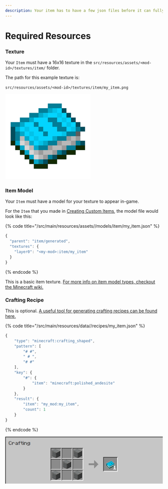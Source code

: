 ```yaml
---
description: Your item has to have a few json files before it can fully appear in-game.
---
```


# Required Resources

### Texture

Your `Item` must have a 16x16 texture in the `src/resources/assets/<mod-id>/textures/item/` folder.

The path for this example texture is:

`src/resources/assets/<mod-id>/textures/item/my_item.png`

![Blue Book, spooky eh? Credit: BlueCommander](<../../.gitbook/assets/image (5).png>)

### Item Model

Your `Item` must have a model for your texture to appear in-game.

For the `Item` that you made in [Creating Custom Items](./), the model file would look like this:

{% code title="/src/main/resources/assets/<mod-id>/models/item/my_item.json" %}
```javascript
{
  "parent": "item/generated",
  "textures": {
    "layer0": "<my-mod>:item/my_item"
  }
}
```
{% endcode %}

This is a basic item texture. [For more info on item model types, checkout the Minecraft wiki.](https://minecraft.fandom.com/wiki/Model#Item\_models)

### Crafting Recipe

This is optional. [A useful tool for generating crafting recipes can be found here.](https://crafting.thedestruc7i0n.ca)

{% code title="/src/main/resources/data/<mod-id>/recipes/my_item.json" %}
```javascript
{
    "type": "minecraft:crafting_shaped",
    "pattern": [
        "# #",
        " # ",
        "# #"
    ],
    "key": {
        "#": {
            "item": "minecraft:polished_andesite"
        }
    },
    "result": {
        "item": "my_mod:my_item",
        "count": 1
    }
}
```
{% endcode %}

![](<../../.gitbook/assets/image (6).png>)
